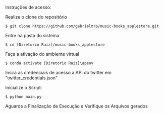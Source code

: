 Instruções de acesso:

Realize o clone do repositório

``` 
$ git clone https://github.com/gabrielmrp/music-books_applestore.git
```

Entre na pasta do sistema

```
$ cd [Diretorio Raiz]/music-books_applestore
```

Faça a ativação do ambiente virtual
  
```  
$ conda activate [Diretorio Raiz]\apenv
```

Insira as credenciais de acesso à API do twitter em "twitter_credentials.json"

Inicialize o Script:

```
$ python main.py
```

Aguarde a Finalização de Execução e Verifique os Arquivos gerados
